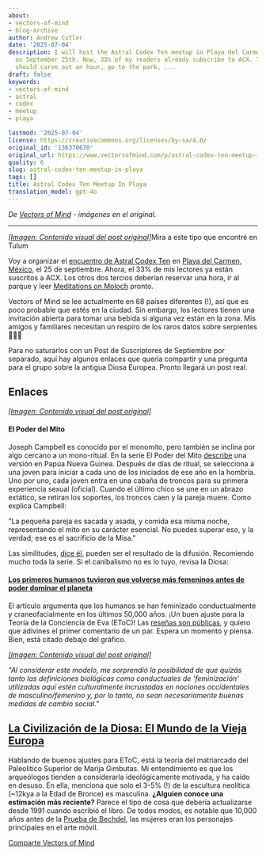 ```yaml
---
about:
- vectors-of-mind
- blog-archive
author: Andrew Cutler
date: '2025-07-04'
description: I will host the Astral Codex Ten meetup in Playa del Carmen, Mexico,
  on September 25th. Now, 33% of my readers already subscribe to ACX. The other two-thirds
  should carve out an hour, go to the park, ...
draft: false
keywords:
- vectors-of-mind
- astral
- codex
- meetup
- playa

lastmod: '2025-07-04'
license: https://creativecommons.org/licenses/by-sa/4.0/
original_id: '136370670'
original_url: https://www.vectorsofmind.com/p/astral-codex-ten-meetup-in-playa
quality: 6
slug: astral-codex-ten-meetup-in-playa
tags: []
title: Astral Codex Ten Meetup In Playa
translation_model: gpt-4o
---
```


*De [Vectors of Mind](https://www.vectorsofmind.com/p/astral-codex-ten-meetup-in-playa) - imágenes en el original.*

---

[*[Imagen: Contenido visual del post original]*](https://substackcdn.com/image/fetch/$s_!tZtG!,f_auto,q_auto:good,fl_progressive:steep/https%3A%2F%2Fsubstack-post-media.s3.amazonaws.com%2Fpublic%2Fimages%2F2e81d7f0-df3d-4c8e-945e-338304ba09fe_6000x4000.jpeg)Mira a este tipo que encontré en Tulum

Voy a organizar el [encuentro de Astral Codex Ten](https://astralcodexten.substack.com/i/136380189/mexico) en [Playa del Carmen, México](https://www.instagram.com/mexican.street.art/), el 25 de septiembre. Ahora, el 33% de mis lectores ya están suscritos a ACX. Los otros dos tercios deberían reservar una hora, ir al parque y leer [Meditations on Moloch](https://slatestarcodex.com/2014/07/30/meditations-on-moloch/) pronto.

Vectors of Mind se lee actualmente en 68 países diferentes (!), así que es poco probable que estés en la ciudad. Sin embargo, los lectores tienen una invitación abierta para tomar una bebida si alguna vez están en la zona. Mis amigos y familiares necesitan un respiro de los raros datos sobre serpientes 🐍🐍🐍

Para no saturarlos con un Post de Suscriptores de Septiembre por separado, aquí hay algunos enlaces que quería compartir y una pregunta para el grupo sobre la antigua Diosa Europea. Pronto llegará un post real.

## Enlaces

[*[Imagen: Contenido visual del post original]*](https://substackcdn.com/image/fetch/$s_!M1dP!,f_auto,q_auto:good,fl_progressive:steep/https%3A%2F%2Fsubstack-post-media.s3.amazonaws.com%2Fpublic%2Fimages%2F792d4212-5361-4ac9-91a8-6b38bc044c92_1344x896.png)

#### El Poder del Mito

Joseph Campbell es conocido por el monomito, pero también se inclina por algo cercano a un mono-ritual. En la serie El Poder del Mito [describe](https://youtu.be/hEqR73j_oMY?si=cFBkyC8X-6yQB_yt&t=1016) una versión en Papúa Nueva Guinea. Después de días de ritual, se selecciona a una joven para iniciar a cada uno de los iniciados de ese año en la hombría. Uno por uno, cada joven entra en una cabaña de troncos para su primera experiencia sexual (oficial). Cuando el último chico se une en un abrazo extático, se retiran los soportes, los troncos caen y la pareja muere. Como explica Campbell:

"La pequeña pareja es sacada y asada, y comida esa misma noche, representando el mito en su carácter esencial. No puedes superar eso, y la verdad; ese es el sacrificio de la Misa."

Las similitudes, [dice él](https://youtu.be/hEqR73j_oMY?si=59PGfZhr5aubaZVh&t=934), pueden ser el resultado de la difusión. Recomiendo mucho toda la serie. Si el canibalismo no es lo tuyo, revisa la Diosa:

#### [Los primeros humanos tuvieron que volverse más femeninos antes de poder dominar el planeta](https://theconversation.com/early-humans-had-to-become-more-feminine-before-they-could-dominate-the-planet-42952#)

El artículo argumenta que los humanos se han feminizado conductualmente y craneofacialmente en los últimos 50,000 años. ¡Un buen ajuste para la Teoría de la Conciencia de Eva (EToC)! Las [reseñas son públicas](https://sci-hub.se/10.1086/677209), y quiero que adivines el primer comentario de un par. Espera un momento y piensa. Bien, está citado debajo del gráfico.

[*[Imagen: Contenido visual del post original]*](https://substackcdn.com/image/fetch/$s_!VkwB!,f_auto,q_auto:good,fl_progressive:steep/https%3A%2F%2Fsubstack-post-media.s3.amazonaws.com%2Fpublic%2Fimages%2F62185165-4f07-40b5-abf1-39979ac407ca_754x426.jpeg)

_"Al considerar este modelo, me sorprendió la posibilidad de que quizás tanto las definiciones biológicas como conductuales de 'feminización' utilizadas aquí estén culturalmente incrustadas en nociones occidentales de masculino/femenino y, por lo tanto, no sean necesariamente buenas medidas de cambio social."_

## **[La Civilización de la Diosa: El Mundo de la Vieja Europa](https://www.amazon.com/Civilization-Goddess-World-Old-Europe/dp/0062508040)**

Hablando de buenos ajustes para EToC, está la teoría del matriarcado del Paleolítico Superior de Marija Gimbutas. Mi entendimiento es que los arqueólogos tienden a considerarla ideológicamente motivada, y ha caído en desuso. En ella, menciona que solo el 3-5% (!) de la escultura neolítica (~12kya a la Edad de Bronce) es masculina. **¿Alguien conoce una estimación más reciente?** Parece el tipo de cosa que debería actualizarse desde 1991 cuando escribió el libro. De todos modos, es notable que 10,000 años antes de la [Prueba de Bechdel](https://en.wikipedia.org/wiki/Bechdel_test), las mujeres eran los personajes principales en el arte móvil.

[Comparte Vectors of Mind](https://www.vectorsofmind.com/?utm_source=substack&utm_medium=email&utm_content=share&action=share)